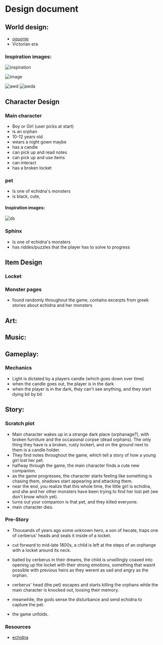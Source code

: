 # Design document


## World design:

- [oquonie](https://oquonie.100r.co/)
- Victorian era

### Inspiration images:
![inspiration](https://preview.redd.it/haunted-house-interior-photos-v0-tv5juplepap91.png?width=640&crop=smart&auto=webp&s=0cf7f505d6eca3f7035a37ac01561f9eb868ea1a)

![image](https://thumbs.dreamstime.com/z/image-interior-old-abandoned-creepy-house-abandoned-house-interior-128061292.jpg)

![awd](https://i.ytimg.com/vi/oIz2ni5rNS4/maxresdefault.jpg)
![awda](https://i.pinimg.com/originals/b6/75/db/b675dbd8ea68184438371a46ed7d7193.jpg)

## Character Design

### Main character

- Boy or Girl (user picks at start)
- is an orphan
- 10-12 years old
- wears a night gown maybe
- has a candle
- can pick up and read notes
- can pick up and use items
- can interact
- has a broken locket

### pet

- Is one of echidna's monsters
- is black, cute,

#### Inspiration images:
![ds](https://cdn.forums.klei.com/monthly_02_2013/post-10984-13764591350052_thumb.jpg)

### Sphinx 

- Is one of echidna's monsters
- has riddes/puzzles that the player has to solve to progress


## Item Design

### Locket


### Monster pages
- found randomly throughout the game, contains excerpts from greek stories about echidna and her monsters 

## Art:

## Music:

## Gameplay:

### Mechanics
- Light is dictated by a players candle (which goes down over time)
- when the candle goes out, the player is in the dark
- when the player is in the dark, they can't see anything, and they start dying bit by bit

## Story:


### Scratch plot
- Main character wakes up in a strange dark place (orphanage?), with broken furniture and the occasional corpse (dead orphans). The only thing they have is a broken, rusty lockert, and on the ground next to them is a candle holder.
- They find notes throughout the game, which tell a story of how a young girl lost her pet.
- halfway through the game, the main character finds a cute new companion.
- as the game progresses, the character starts feeling like something is chasing them, shadows start appearing and attacking them.
- near the end, you realize that this whole time, the little girl is echidna, and she and her other monsters have been trying to find her lost pet (we don't know which yet).
- turns out your companion is that pet, and they killed everyone.
- main character dies.

### Pre-Story
- Thousands of years ago some unknown hero, a son of hecate, traps one of cerberus' heads and seals it inside of a locket.

- cut forward to mid-late 1800s, a child is left at the steps of an orphange with a locket around its neck.

- baited by cerberus in their dreams, the child is unwillingly coaxed into opening up the locket with their strong emotions, something that wasnt possible with previous heirs as they werent as sad and angry as the orphan.

- cerberus' head (the pet) escapes and starts killing the orphans while the main character is knocked out, loosing their memory.

- meanwhile, the gods sense the disturbance and send echidna to capture the pet.

- the game unfolds.
### Resources
- [echidna](https://en.wikipedia.org/wiki/Echidna_(mythology))

